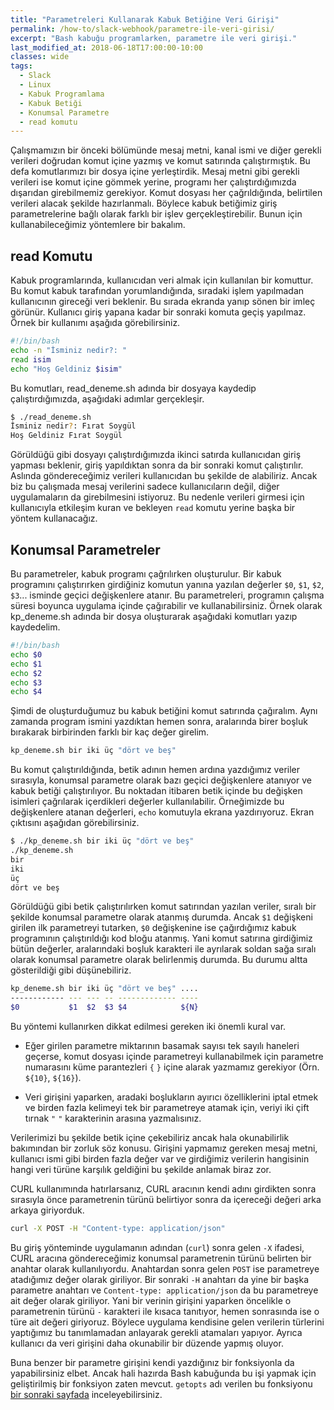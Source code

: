```yaml
---
title: "Parametreleri Kullanarak Kabuk Betiğine Veri Girişi"
permalink: /how-to/slack-webhook/parametre-ile-veri-girisi/
excerpt: "Bash kabuğu programlarken, parametre ile veri girişi."
last_modified_at: 2018-06-18T17:00:00-10:00
classes: wide
tags:
  - Slack
  - Linux
  - Kabuk Programlama
  - Kabuk Betiği
  - Konumsal Parametre
  - read komutu
---
```


Çalışmamızın bir önceki bölümünde mesaj metni, kanal ismi ve diğer gerekli verileri doğrudan komut içine yazmış ve komut satırında çalıştırmıştık. Bu defa komutlarımızı bir dosya içine yerleştirdik. Mesaj metni gibi gerekli verileri ise komut içine gömmek yerine, programı her çalıştırdığımızda dışarıdan girebilmemiz gerekiyor. Komut dosyası her çağrıldığında, belirtilen verileri alacak şekilde hazırlanmalı. Böylece kabuk betiğimiz giriş parametrelerine bağlı olarak farklı bir işlev gerçekleştirebilir. Bunun için kullanabileceğimiz yöntemlere bir bakalım.

## read Komutu

Kabuk programlarında, kullanıcıdan veri almak için kullanılan bir komuttur. Bu komut kabuk tarafından yorumlandığında, sıradaki işlem yapılmadan kullanıcının gireceği veri beklenir. Bu sırada ekranda yanıp sönen bir imleç görünür. Kullanıcı giriş yapana kadar bir sonraki komuta geçiş yapılmaz. Örnek bir kullanımı aşağıda görebilirsiniz.

```bash
#!/bin/bash
echo -n "İsminiz nedir?: "
read isim
echo "Hoş Geldiniz $isim"
```

Bu komutları, read_deneme.sh adında bir dosyaya kaydedip çalıştırdığımızda, aşağıdaki adımlar gerçekleşir.

```bash
$ ./read_deneme.sh
İsminiz nedir?: Fırat Soygül
Hoş Geldiniz Fırat Soygül
```

Görüldüğü gibi dosyayı çalıştırdığımızda ikinci satırda kullanıcıdan giriş yapması beklenir, giriş yapıldıktan sonra da bir sonraki komut çalıştırılır. Aslında göndereceğimiz verileri kullanıcıdan bu şekilde de alabiliriz. Ancak biz bu çalışmada mesaj verilerini sadece kullanıcıların değil, diğer uygulamaların da girebilmesini istiyoruz. Bu nedenle verileri girmesi için kullanıcıyla etkileşim kuran ve bekleyen `read` komutu yerine başka bir yöntem kullanacağız.

## Konumsal Parametreler

Bu parametreler, kabuk programı çağrılırken oluşturulur. Bir kabuk programını çalıştırırken girdiğiniz komutun yanına yazılan değerler `$0`, `$1`, `$2`, `$3`... isminde geçici değişkenlere atanır. Bu parametreleri, programın çalışma süresi boyunca uygulama içinde çağırabilir ve kullanabilirsiniz. Örnek olarak kp_deneme.sh adında bir dosya oluşturarak aşağıdaki komutları yazıp kaydedelim.

```bash
#!/bin/bash
echo $0
echo $1
echo $2
echo $3
echo $4
```

Şimdi de oluşturduğumuz bu kabuk betiğini komut satırında çağıralım. Aynı zamanda program ismini yazdıktan hemen sonra, aralarında birer boşluk bırakarak birbirinden farklı bir kaç değer girelim.

```bash
kp_deneme.sh bir iki üç "dört ve beş"
```

Bu komut çalıştırıldığında, betik adının hemen ardına yazdığımız veriler sırasıyla, konumsal parametre olarak bazı geçici değişkenlere atanıyor ve kabuk betiği çalıştırılıyor. Bu noktadan itibaren betik içinde bu değişken isimleri çağrılarak içerdikleri değerler kullanılabilir. Örneğimizde bu değişkenlere atanan değerleri, `echo` komutuyla ekrana yazdırıyoruz. Ekran çıktısını aşağıdan görebilirsiniz.

```bash
$ ./kp_deneme.sh bir iki üç "dört ve beş"
./kp_deneme.sh
bir
iki
üç
dört ve beş
```

Görüldüğü gibi betik çalıştırılırken komut satırından yazılan veriler, sıralı bir şekilde konumsal parametre olarak atanmış durumda. Ancak `$1` değişkeni girilen ilk parametreyi tutarken, `$0` değişkenine ise çağırdığımız kabuk programının çalıştırıldığı kod bloğu atanmış. Yani komut satırına girdiğimiz bütün değerler, aralarındaki boşluk karakteri ile ayrılarak soldan sağa sıralı olarak konumsal parametre olarak belirlenmiş durumda. Bu durumu altta gösterildiği gibi düşünebiliriz.

```bash
kp_deneme.sh bir iki üç "dört ve beş" ....
------------ --- --- -- ------------- ----
$0           $1  $2  $3 $4            ${N}
```

Bu yöntemi kullanırken dikkat edilmesi gereken iki önemli kural var.

- Eğer girilen parametre miktarının basamak sayısı tek sayılı haneleri geçerse, komut dosyası içinde parametreyi kullanabilmek için parametre numarasını küme parantezleri `{` `}` içine alarak yazmamız gerekiyor (Örn. `${10}`, `${16}`).

- Veri girişini yaparken, aradaki boşlukların ayırıcı özelliklerini iptal etmek ve birden fazla kelimeyi tek bir parametreye atamak için, veriyi iki çift tırnak `"` `"` karakterinin arasına yazmalısınız.

Verilerimizi bu şekilde betik içine çekebiliriz ancak hala okunabilirlik bakımından bir zorluk söz konusu. Girişini yapmamız gereken mesaj metni, kullanıcı ismi gibi birden fazla değer var ve girdiğimiz verilerin hangisinin hangi veri türüne karşılık geldiğini bu şekilde anlamak biraz zor. 

CURL kullanımında hatırlarsanız, CURL aracının kendi adını girdikten sonra sırasıyla önce parametrenin türünü belirtiyor sonra da içereceği değeri arka arkaya giriyorduk.

```bash
curl -X POST -H "Content-type: application/json"
```

Bu giriş yönteminde uygulamanın adından (`curl`) sonra gelen `-X` ifadesi, CURL aracına göndereceğimiz konumsal parametrenin türünü belirten bir anahtar olarak kullanılıyordu. Anahtardan sonra gelen `POST` ise parametreye atadığımız değer olarak giriliyor. Bir sonraki `-H` anahtarı da yine bir başka parametre anahtarı ve `Content-type: application/json` da bu parametreye ait değer olarak giriliyor. Yani bir verinin girişini yaparken öncelikle o parametrenin türünü `-` karakteri ile kısaca tanıtıyor, hemen sonrasında ise o türe ait değeri giriyoruz. Böylece uygulama kendisine gelen verilerin türlerini yaptığımız bu tanımlamadan anlayarak gerekli atamaları yapıyor. Ayrıca kullanıcı da veri girişini daha okunabilir bir düzende yapmış oluyor.

Buna benzer bir parametre girişini kendi yazdığınız bir fonksiyonla da yapabilirsiniz elbet. Ancak hali hazırda Bash kabuğunda bu işi yapmak için geliştirilmiş bir fonksiyon zaten mevcut. `getopts` adı verilen bu fonksiyonu [bir sonraki sayfada](/how-to/slack-webhook/getopts-fonksiyonu/) inceleyebilirsiniz.
